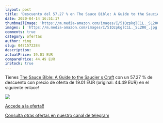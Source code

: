 ```yaml
---
layout: post
title: 'Descuento del 57.27 % en The Sauce Bible: A Guide to the Saucier '
date: 2020-04-14 16:51:17
thumbnailImage: 'https://m.media-amazon.com/images/I/51QzpkglC1L._SL200_.jpg'
images: [ 'https://m.media-amazon.com/images/I/51QzpkglC1L._SL200_.jpg' ]
comments: true
category: ofertas
author: ring
slug: 0471572284
description:
actualPrice: 19.01 EUR
comparePrice: 44.49 EUR
inStock: true
---
```


Tienes [The Sauce Bible: A Guide to the Saucier s Craft](https://www.amazon.es/dp/0471572284/?tag=redken-21) con un 57.27 % de descuento con precio de oferta de 19.01 EUR (original: 44.49 EUR) en el siguiente enlace!

[![](https://m.media-amazon.com/images/I/51QzpkglC1L._SL200_.jpg)](https://www.amazon.es/dp/0471572284/?tag=redken-21)

[Accede a la oferta!!](https://www.amazon.es/dp/0471572284/?tag=redken-21)

[Consulta otras ofertas en nuestro canal de telegram](https://t.me/s/ofertas25)
